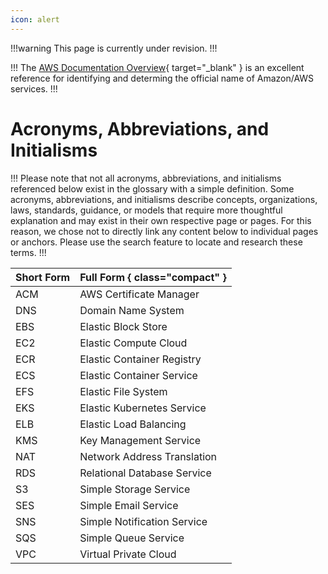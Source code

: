 ```yaml
---
icon: alert
---
```


!!!warning
This page is currently under revision.
!!!

!!!
The [AWS Documentation Overview](https://aws.amazon.com/documentation-overview/){ target="_blank" } is an excellent reference for identifying and determing the official name of Amazon/AWS services.
!!!

# Acronyms, Abbreviations, and Initialisms

!!!
Please note that not all acronyms, abbreviations, and initialisms referenced below exist in the glossary with a simple definition. Some acronyms, abbreviations, and initialisms describe concepts, organizations, laws, standards, guidance, or models that require more thoughtful explanation and may exist in their own respective page or pages. For this reason, we chose not to directly link any content below to individual pages or anchors. Please use the search feature to locate and research these terms.
!!!

Short Form | Full Form { class="compact" }
:--- | :---
ACM | AWS Certificate Manager
DNS | Domain Name System
EBS | Elastic Block Store
EC2 | Elastic Compute Cloud
ECR | Elastic Container Registry
ECS | Elastic Container Service
EFS | Elastic File System
EKS | Elastic Kubernetes Service
ELB | Elastic Load Balancing
KMS | Key Management Service
NAT | Network Address Translation
RDS | Relational Database Service
S3 | Simple Storage Service
SES | Simple Email Service
SNS | Simple Notification Service
SQS | Simple Queue Service
VPC | Virtual Private Cloud